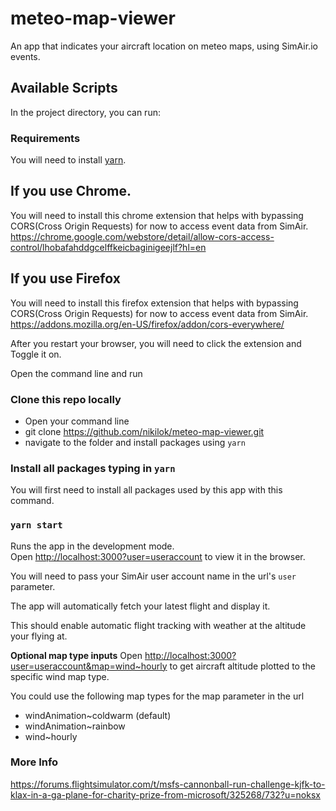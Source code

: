 # meteo-map-viewer

An app that indicates your aircraft location on meteo maps, using SimAir.io events.

## Available Scripts

In the project directory, you can run:

### Requirements

You will need to install [yarn](https://classic.yarnpkg.com/en/docs/install/#windows-stable).

## If you use Chrome.

You will need to install this chrome extension that helps with bypassing CORS(Cross Origin Requests) for now to access event data from SimAir.
https://chrome.google.com/webstore/detail/allow-cors-access-control/lhobafahddgcelffkeicbaginigeejlf?hl=en

## If you use Firefox

You will need to install this firefox extension that helps with bypassing CORS(Cross Origin Requests) for now to access event data from SimAir.
https://addons.mozilla.org/en-US/firefox/addon/cors-everywhere/

After you restart your browser, you will need to click the extension and Toggle it on.

Open the command line and run

### Clone this repo locally

- Open your command line
- git clone https://github.com/nikilok/meteo-map-viewer.git
- navigate to the folder and install packages using `yarn`

### Install all packages typing in `yarn`

You will first need to install all packages used by this app with this command.

### `yarn start`

Runs the app in the development mode.\
Open [http://localhost:3000?user=useraccount](http://localhost:3000?useraccount=user) to view it in the browser.

You will need to pass your SimAir user account name in the url's `user` parameter.

The app will automatically fetch your latest flight and display it.

This should enable automatic flight tracking with weather at the altitude your flying at.

**Optional map type inputs**
Open [http://localhost:3000?user=useraccount&map=wind~hourly](http://localhost:3000?user=useraccount&map=wind~hourly) to get aircraft altitude plotted to the specific wind map type.

You could use the following map types for the map parameter in the url

- windAnimation~coldwarm (default)
- windAnimation~rainbow
- wind~hourly

### More Info

https://forums.flightsimulator.com/t/msfs-cannonball-run-challenge-kjfk-to-klax-in-a-ga-plane-for-charity-prize-from-microsoft/325268/732?u=noksx
